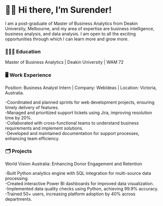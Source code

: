 # 👋🏻 Hi there, I’m Surender!

I am a post-graduate of Master of Business Analytics from Deakin University, Melbourne, and my area of expertise are business intelligence, business analysis, and data analysis. I am open to all the exciting opportunities through which I can learn more and grow more.  

### 🧑🏻‍🎓 Education
Master of Business Analytics | Deakin University | WAM 72

### 🖥️ Work Experience

Position: Business Analyst Intern | Company: WebIdeas | Location: Victoria, Australia.   

-Coordinated and planned sprints for web development projects, ensuring timely delivery of features.  
-Managed and prioritized support tickets using Jira, improving resolution time by 20%.  
-Collaborated with cross-functional teams to understand business requirements and implement solutions.  
-Developed and maintained documentation for support processes, enhancing team efficiency.  

### 🗂️ Projects
World Vision Australia: Enhancing Donor Engagement and Retention

-Built Python analytics engine with SQL integration for multi-source data processing.  
-Created interactive Power BI dashboards for improved data visualization.  
-Implemented data quality checks using Python, achieving 99.9% accuracy.  
-Trained 50+ users, increasing platform adoption by 40% across departments.  

